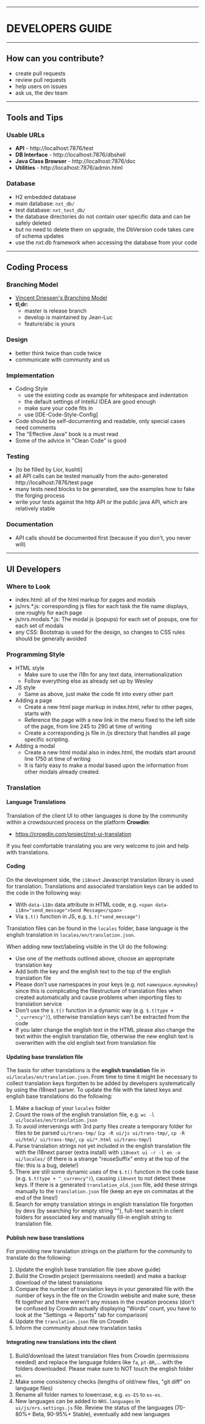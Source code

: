 ----
# DEVELOPERS GUIDE #

----
## How can you contribute? ##

  - create pull requests
  - review pull requests
  - help users on issues
  - ask us, the dev team

----
## Tools and Tips ##
### Usable URLs ###

  - **API** - http://localhost:7876/test
  - **DB Interface** - http://localhost:7876/dbshell
  - **Java Class Browser** - http://localhost:7876/doc
  - **Utilities** - http://localhost:7876/admin.html

### Database ###
  
  - H2 embedded database
  - main database: `nxt_db/`
  - test database: `nxt_test_db/`
  - the database directories do not contain user specific data and can be safely deleted
  - but no need to delete them on upgrade, the DbVersion code takes care of schema updates
  - use the nxt.db framework when accessing the database from your code

----
## Coding Process ##


### Branching Model ###

  - [Vincent Driessen's Branching Model](http://nvie.com/posts/a-successful-git-branching-model/)
  - **tl;dr:**
    - master is release branch
    - develop is maintained by Jean-Luc
    - feature/abc is yours

### Design ###

  - better think twice than code twice
  - communicate with community and us

### Implementation ###

  - Coding Style
    - use the existing code as example for whitespace and indentation
    - the default settings of IntelliJ IDEA are good enough
    - make sure your code fits in
    - use [IDE-Code-Style-Config]
  - Code should be self-documenting and readable, only special cases need comments
  - The "Effective Java" book is a must read
  - Some of the advice in "Clean Code" is good

### Testing ###

  - [to be filled by Lior, kushti]
  - all API calls can be tested manually from the auto-generated http://localhost:7876/test page
  - many tests need blocks to be generated, see the examples how to fake the forging process
  - write your tests against the http API or the public java API, which are relatively stable
  
### Documentation ###

  - API calls should be documented first (because if you don't, you never will)

----
## UI Developers ##


### Where to Look ###

  - index.html: all of the html markup for pages and modals 
  - js/nrs.*.js: corresponding js files for each task the file name displays, one roughly for each page
  - js/nrs.modals.*.js: The modal js (popups) for each set of popups, one for each set of modals
  - any CSS: Bootstrap is used for the design, so changes to CSS rules should be generally avoided
  
### Programming Style ###

  - HTML style
    - Make sure to use the i18n for any text data, internationalization
    - Follow everything else as already set up by Wesley
  - JS style
    - Same as above, just make the code fit into every other part
  - Adding a page
    - Create a new html page markup in index.html, refer to other pages, starts with <div id="NAME-page" class="page">
    - Reference the page with a new link in the menu fixed to the left side of the page, from line 245 to 290 at time of writing
    - Create a corresponding js file in /js directory that handles all page specific scripting.
  - Adding a modal
    - Create a new html modal also in index.html, the modals start around line 1750 at time of writing
    - It is fairly easy to make a modal based upon the information from other modals already created.

### Translation ###

#### Language Translations ####

Translation of the client UI to other languages is done by the community within a crowdsourced process on the platform **Crowdin**:

- https://crowdin.com/project/nxt-ui-translation

If you feel comfortable translating you are very welcome to join and help with translations.

#### Coding ####

On the development side, the ``i18next`` Javascript translation library is used for translation. Translations and associated translation keys can be added to the code in the following way:

- With ``data-i18n`` data attribute in HTML code, e.g. ``<span data-i18n="send_message">Send Message</span>``
- Via ``$.t()`` function in JS, e.g. ``$.t("send_message")``

Translation files can be found in the ``locales`` folder, base language is the english translation in ``locales/en/translation.json``.

When adding new text/labeling visible in the UI do the following:

- Use one of the methods outlined above, choose an appropriate translation key
- Add both the key and the english text to the top of the english translation file
- Please don't use namespaces in your keys (e.g. not ``namespace.mynewkey``) since this is complicating the filestructure of translation files when created automatically and cause problems when importing files to translation service
- Don't use the ``$.t()`` function in a dynamic way (e.g. ``$.t(type + "_currency")``), otherwise translation keys can't be extracted from the code
- If you later change the english text in the HTML please also change the text within the english translation file, otherwise the new english text is overwritten with the old english text from translation file

#### Updating base translation file #####

The basis for other translations is the **english translation** file in ``ui/locales/en/translation.json``. From time to time it might be necessary to collect translation keys forgotten to be added by developers systematically by using the i18next parser. To update the file with the latest keys and english base translations do the following:

1. Make a backup of your ``locales`` folder
2. Count the rows of the english translation file, e.g. ``wc -l ui/locales/en/translation.json``
3. To avoid intervenings with 3rd party files create a temporary folder for files to be parsed ``ui/trans-tmp/`` (``cp -R ui/js ui/trans-tmp/``, ``cp -R ui/html/ ui/trans-tmp/``, ``cp ui/*.html ui/trans-tmp/``)
4. Parse translation strings not yet included in the english translation file with the i18next parser (extra install) with ``i18next ui -r -l en -o ui/locales/`` (if there is a strange "reuseSuffix" entry at the top of the file: this is a bug, delete!)
5. There are still some dynamic uses of the ``$.t()`` function in the code base (e.g. ``$.t(type + "_currency")``), causing ``i18next`` to not detect these keys. If there is a generated ``translation_old.json`` file, add these strings manually to the ``translation.json`` file (keep an eye on commatas at the end of the lines!)
6. Search for empty translation strings in english translation file forgotten by devs (by searching for empty string ""), full-text search in client folders for associated key and manually fill-in english string to translation file.

#### Publish new base translations ####

For providing new translation strings on the platform for the community to translate do the following:

1. Update the english base translation file (see above guide)
2. Build the Crowdin project (permissions needed) and make a backup download of the latest translations
2. Compare the number of translation keys in your generated file with the number of keys in the file on the Crowdin website and make sure, these fit together and there weren't any misses in the creation process (don't be confused by Crowdin actually displaying "Words" count, you have to look at the "Settings -> Reports" tab for comparison)
3. Update the ``translation.json`` file on Crowdin
4. Inform the community about new translation tasks

#### Integrating new translations into the client ####

1. Build/download the latest translation files from Crowdin (permissions needed) and replace the language folders like ``fa``, ``pt-BR``,... with the folders downloaded. Please make sure to NOT touch the english folder ``en``.
2. Make some consistency checks (lengths of old/new files, "git diff" on language files)
3. Rename all folder names to lowercase, e.g. ``es-ES`` to ``es-es``.
4. New languages can be added to ``NRS.languages`` in ``ui/js/nrs.settings.js`` file. Review the status of the languages (70-80%+ Beta, 90-95%+ Stable), eventually add new languages



